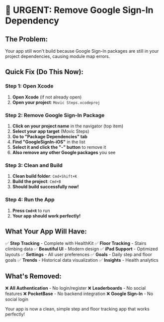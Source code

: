# 🚨 URGENT: Remove Google Sign-In Dependency

## The Problem:
Your app still won't build because Google Sign-In packages are still in your project dependencies, causing module map errors.

## Quick Fix (Do This Now):

### Step 1: Open Xcode
1. **Open Xcode** (if not already open)
2. **Open your project**: `Movic Steps.xcodeproj`

### Step 2: Remove Google Sign-In Package
1. **Click on your project name** in the navigator (top item)
2. **Select your app target** (Movic Steps)
3. **Go to "Package Dependencies" tab**
4. **Find "GoogleSignIn-iOS"** in the list
5. **Select it and click the "-" button** to remove it
6. **Also remove any other Google packages** you see

### Step 3: Clean and Build
1. **Clean build folder**: `Cmd+Shift+K`
2. **Build the project**: `Cmd+B`
3. **Should build successfully now!**

### Step 4: Run the App
1. **Press `Cmd+R`** to run
2. **Your app should work perfectly!**

## What Your App Will Have:
✅ **Step Tracking** - Complete with HealthKit
✅ **Floor Tracking** - Stairs climbing data
✅ **Beautiful UI** - Modern design
✅ **iPad Support** - Optimized layouts
✅ **Settings** - All user preferences
✅ **Goals** - Daily step and floor goals
✅ **Trends** - Historical data visualization
✅ **Insights** - Health analytics

## What's Removed:
❌ **All Authentication** - No login/register
❌ **Leaderboards** - No social features
❌ **PocketBase** - No backend integration
❌ **Google Sign-In** - No social login

Your app is now a clean, simple step and floor tracking app that works perfectly!
